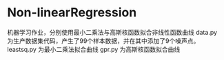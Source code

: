 # Non-linearRegression
 机器学习作业，分别使用最小二乘法与高斯核函数拟合非线性函数曲线
 data.py 为生产数据集代码，产生了99个样本数据，并在其中添加了9个噪声点。
 leastsq.py 为最小二乘法拟合曲线
 gpr.py 为高斯核函数拟合曲线
